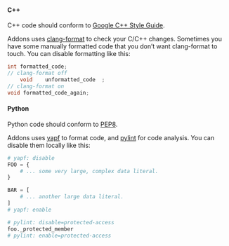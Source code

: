 #### C++
C++ code should conform to [Google C++ Style Guide](https://google.github.io/styleguide/cppguide.html).

Addons uses [clang-format](https://clang.llvm.org/docs/ClangFormat.html)
to check your C/C++ changes. Sometimes you have some manually formatted
code that you don’t want clang-format to touch.
You can disable formatting like this:

```cpp
int formatted_code;
// clang-format off
    void    unformatted_code  ;
// clang-format on
void formatted_code_again;
```

#### Python
Python code should conform to [PEP8](https://www.python.org/dev/peps/pep-0008/).

Addons uses [yapf](https://github.com/google/yapf) to format code,
and [pylint](https://www.pylint.org/) for code analysis.
You can disable them locally like this:

```python
# yapf: disable
FOO = {
    # ... some very large, complex data literal.
}

BAR = [
    # ... another large data literal.
]
# yapf: enable
```

```python
# pylint: disable=protected-access
foo._protected_member
# pylint: enable=protected-access
```